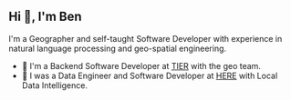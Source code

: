 ## Hi 👋, I'm Ben

I'm a Geographer and self-taught Software Developer with experience
in natural language processing and geo-spatial engineering.

- 🛴  I'm a Backend Software Developer at [TIER](https://tier.app/) with the geo team.
- 🚙  I was a Data Engineer and Software Developer at [HERE](https://here.com) with Local Data Intelligence.
